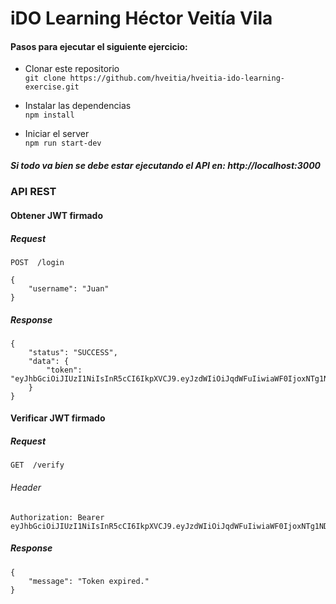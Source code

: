 # iDO Learning Héctor Veitía Vila


#### Pasos para ejecutar el siguiente ejercicio:

 - Clonar este repositorio  
 ```git clone https://github.com/hveitia/hveitia-ido-learning-exercise.git```

 - Instalar las dependencias  
```npm install```

 - Iniciar el server  
```npm run start-dev```

##### Si todo va bien se debe estar ejecutando el API en: http://localhost:3000 

### API REST

#### Obtener JWT firmado

##### Request
```POST  /login```

```
{ 
    "username": "Juan" 
}
```

##### Response
```
{
    "status": "SUCCESS",
    "data": {
        "token": "eyJhbGciOiJIUzI1NiIsInR5cCI6IkpXVCJ9.eyJzdWIiOiJqdWFuIiwiaWF0IjoxNTg1NDI1OTU0LCJleHAiOjE1ODU0MjYwMTR9.SJg192wSgUtIy1gmLtdiVi5BQayV1dkNu7ksp48eu24"
    }
}
```


#### Verificar JWT firmado
##### Request
```GET  /verify```
###### Header
```
Authorization: Bearer eyJhbGciOiJIUzI1NiIsInR5cCI6IkpXVCJ9.eyJzdWIiOiJqdWFuIiwiaWF0IjoxNTg1NDI1OTU0LCJleHAiOjE1ODU0MjYwMTR9.SJg192wSgUtIy1gmLtdiVi5BQayV1dkNu7ksp48eu24
```


##### Response
```
{
    "message": "Token expired."
}
```

